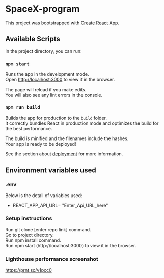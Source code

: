 # SpaceX-program

This project was bootstrapped with [Create React App](https://github.com/facebook/create-react-app).

## Available Scripts

In the project directory, you can run:

### `npm start`

Runs the app in the development mode.<br />
Open [http://localhost:3000](http://localhost:3000) to view it in the browser.

The page will reload if you make edits.<br />
You will also see any lint errors in the console.

### `npm run build`

Builds the app for production to the `build` folder.<br />
It correctly bundles React in production mode and optimizes the build for the best performance.

The build is minified and the filenames include the hashes.<br />
Your app is ready to be deployed!

See the section about [deployment](https://facebook.github.io/create-react-app/docs/deployment) for more information.

## Environment variables used

### .env

Below is the detail of variables used:

* REACT_APP_API_URL= "Enter_Api_URL_here"

### Setup instructions

Run git clone [enter repo link] command. <br />
Go to project directory.<br />
Run npm install command.<br />
Run npm start (http://localhost:3000) to view it in the browser.

### Lighthouse performance screenshot
https://prnt.sc/v1pcc0
